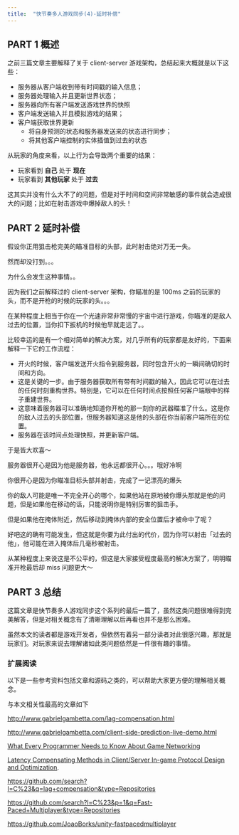 ```yaml
---
title:  "快节奏多人游戏同步(4)-延时补偿"
---
```


## PART 1 概述

之前三篇文章主要解释了关于 client-server 游戏架构，总结起来大概就是以下这些：

- 服务器从客户端收到带有时间戳的输入信息；
- 服务器处理输入并且更新世界状态；
- 服务器向所有客户端发送游戏世界的快照
- 客户端发送输入并且模拟游戏的结果；
- 客户端获取世界更新
  - 将自身预测的状态和服务器发送来的状态进行同步；
  - 将其他客户端控制的实体插值到过去的状态

从玩家的角度来看，以上行为会导致两个重要的结果：

- 玩家看到 **自己** 处于 **现在**
- 玩家看到 **其他玩家** 处于 **过去**

这其实并没有什么大不了的问题，但是对于时间和空间非常敏感的事件就会造成很大的问题；比如在射击游戏中爆掉敌人的头！

## PART 2 延时补偿

假设你正用狙击枪完美的瞄准目标的头部，此时射击绝对万无一失。

然而却没打到。。。

为什么会发生这种事情。。

因为我们之前解释过的 client-server 架构，你瞄准的是 100ms 之前的玩家的头，而不是开枪的时候的玩家的头。。。

在某种程度上相当于你在一个光速非常非常慢的宇宙中进行游戏，你瞄准的是敌人过去的位置，当你扣下扳机的时候他早就走远了。。

比较幸运的是有一个相对简单的解决方案，对几乎所有的玩家都是友好的，下面来解释一下它的工作流程：

- 开火的时候，客户端发送开火指令到服务器，同时包含开火的一瞬间确切的时间和方向。
- 这是关键的一步。由于服务器获取所有带有时间戳的输入，因此它可以在过去的任何时刻重构世界。特别是，它可以在任何时间点按照任何客户端眼中的样子重建世界。
- 这意味着服务器可以准确地知道你开枪的那一刻你的武器瞄准了什么。这是你的敌人过去的头部位置，但服务器知道这是他的头部在你当前客户端所在的位置。
- 服务器在该时间点处理快照，并更新客户端。

于是皆大欢喜～

服务器很开心是因为他是服务器，他永远都很开心。。。哦好冷啊

你很开心是因为你瞄准目标头部并射击，完成了一记漂亮的爆头

你的敌人可能是唯一不完全开心的哪个，如果他站在原地被你爆头那就是他的问题，但是如果他在移动的话，只能说明你是特别厉害的狙击手。

但是如果他在掩体附近，然后移动到掩体内部的安全位置后才被命中了呢？

好吧这的确有可能发生，但这就是你要为此付出的代价，因为你可以射击「过去的他」，他可能在进入掩体后几毫秒被射击。

从某种程度上来说这是不公平的，但这是大家接受程度最高的解决方案了，明明瞄准开枪最后却 miss 问题更大～

## PART 3 总结

这篇文章是快节奏多人游戏同步这个系列的最后一篇了，虽然这类问题很难得到完美解答，但是对相关概念有了清晰理解以后再看也并不是那么困难。

虽然本文的读者都是游戏开发者，但依然有着另一部分读者对此很感兴趣，那就是玩家们。对玩家来说去理解诸如此类问题依然是一件很有趣的事情。

### 扩展阅读

以下是一些参考资料包括文章和源码之类的，可以帮助大家更方便的理解相关概念。

与本文相关性最高的文章如下 

http://www.gabrielgambetta.com/lag-compensation.html

http://www.gabrielgambetta.com/client-side-prediction-live-demo.html

[What Every Programmer Needs to Know About Game Networking](http://gafferongames.com/networking-for-game-programmers/what-every-programmer-needs-to-know-about-game-networking/)

 [Latency Compensating Methods in Client/Server In-game Protocol Design and Optimization](https://developer.valvesoftware.com/wiki/Latency_Compensating_Methods_in_Client/Server_In-game_Protocol_Design_and_Optimization).



https://github.com/search?l=C%23&q=lag+compensation&type=Repositories

https://github.com/search?l=C%23&p=1&q=Fast-Paced+Multiplayer&type=Repositories

https://github.com/JoaoBorks/unity-fastpacedmultiplayer

